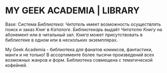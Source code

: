 # MY GEEK ACADEMIA | LIBRARY
Base: Система _Библиотека_:
  _Читатель_ имеет возможность осуществлять поиск и заказ _Книг_ в _Каталоге_. _Библиотекарь_ выдаёт _Читателю_ _Книгу_ на абонемент или в читальный зал. _Книга_ может присутствовать в библиотеке в одном или в нескольких экземплярах.

My Geek Academia - библиотека для фанатов комиксов, фантастики, манги и не только! В ассортименте более тысячи произведений всех возможных жанров и форм. Библиотека совмещена с тематической кофейней.

